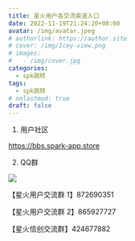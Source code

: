 ```yaml
---
title: 星火用户各交流渠道入口
date: 2022-11-19T21:24:20+08:00
avatar: /img/avatar.jpeg
# authorlink: https://author.site
# cover: /img/Icey-view.png
# images:
#   - /img/cover.jpg
categories:
  - spk跳转
tags:
  - spk跳转
# nolastmod: true
draft: false
---
```




<!--more-->
1. 用户社区

https://bbs.spark-app.store

2. QQ群



![](/img/qrcode.png)

【星火用户交流群 1】872690351

【星火用户交流群 2】865927727

【星火信创交流群】424677882



